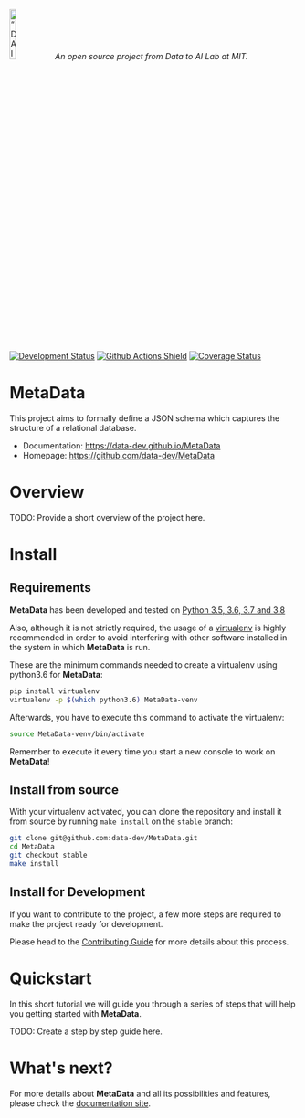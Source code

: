 <p align="left">
<img width=15% src="https://dai.lids.mit.edu/wp-content/uploads/2018/06/Logo_DAI_highres.png" alt=“DAI-Lab” />
<i>An open source project from Data to AI Lab at MIT.</i>
</p>

[![Development Status](https://img.shields.io/badge/Development%20Status-2%20--%20Pre--Alpha-yellow)](https://pypi.org/search/?c=Development+Status+%3A%3A+2+-+Pre-Alpha)
[![Github Actions Shield](https://img.shields.io/github/workflow/status/data-dev/MetaData/Run%20Tests)](https://github.com/data-dev/MetaData/actions)
[![Coverage Status](https://codecov.io/gh/data-dev/MetaData/branch/master/graph/badge.svg)](https://codecov.io/gh/data-dev/MetaData)



# MetaData

This project aims to formally define a JSON schema which captures the structure of a relational database.

- Documentation: https://data-dev.github.io/MetaData
- Homepage: https://github.com/data-dev/MetaData

# Overview

TODO: Provide a short overview of the project here.

# Install

## Requirements

**MetaData** has been developed and tested on [Python 3.5, 3.6, 3.7 and 3.8](https://www.python.org/downloads/)

Also, although it is not strictly required, the usage of a [virtualenv](https://virtualenv.pypa.io/en/latest/)
is highly recommended in order to avoid interfering with other software installed in the system
in which **MetaData** is run.

These are the minimum commands needed to create a virtualenv using python3.6 for **MetaData**:

```bash
pip install virtualenv
virtualenv -p $(which python3.6) MetaData-venv
```

Afterwards, you have to execute this command to activate the virtualenv:

```bash
source MetaData-venv/bin/activate
```

Remember to execute it every time you start a new console to work on **MetaData**!

<!-- Uncomment this section after releasing the package to PyPI for installation instructions
## Install from PyPI

After creating the virtualenv and activating it, we recommend using
[pip](https://pip.pypa.io/en/stable/) in order to install **MetaData**:

```bash
pip install metad
```

This will pull and install the latest stable release from [PyPI](https://pypi.org/).
-->

## Install from source

With your virtualenv activated, you can clone the repository and install it from
source by running `make install` on the `stable` branch:

```bash
git clone git@github.com:data-dev/MetaData.git
cd MetaData
git checkout stable
make install
```

## Install for Development

If you want to contribute to the project, a few more steps are required to make the project ready
for development.

Please head to the [Contributing Guide](https://data-dev.github.io/MetaData/contributing.html#get-started)
for more details about this process.

# Quickstart

In this short tutorial we will guide you through a series of steps that will help you
getting started with **MetaData**.

TODO: Create a step by step guide here.

# What's next?

For more details about **MetaData** and all its possibilities
and features, please check the [documentation site](
https://data-dev.github.io/MetaData/).
